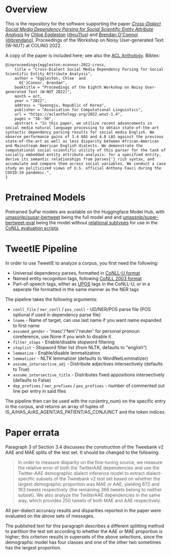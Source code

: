 # Overview

This is the repository for the software supporting the paper [*Cross-Dialect Social Media Dependency Parsing for Social Scientific Entity Attribute Analysis*](https://aclanthology.org/2022.wnut-1.4/) by [Chloe Eggleston](https://chloes.computer/) ([@nu11us](https://github.com/nu11us)) and [Brendan O'Connor](http://brenocon.com/) ([@brendano](https://github.com/brendano)), Proceedings of the Workshop on Noisy User-generated Text (W-NUT) at COLING 2022.


A copy of the paper is included here; see also the [ACL Anthology](https://aclanthology.org/2022.wnut-1.4/). Bibtex:

```
@inproceedings{eggleston-oconnor-2022-cross,
    title = "Cross-Dialect Social Media Dependency Parsing for Social Scientific Entity Attribute Analysis",
    author = "Eggleston, Chloe  and
      O{'}Connor, Brendan",
    booktitle = "Proceedings of the Eighth Workshop on Noisy User-generated Text (W-NUT 2022)",
    month = oct,
    year = "2022",
    address = "Gyeongju, Republic of Korea",
    publisher = "Association for Computational Linguistics",
    url = "https://aclanthology.org/2022.wnut-1.4",
    pages = "38--50",
    abstract = "In this paper, we utilize recent advancements in social media natural language processing to obtain state-of-the-art syntactic dependency parsing results for social media English. We observe performance gains of 3.4 UAS and 4.0 LAS against the previous state-of-the-art as well as less disparity between African-American and Mainstream American English dialects. We demonstrate the computational social scientific utility of this parser for the task of socially embedded entity attribute analysis: for a specified entity, derive its semantic relationships from parses{'} rich syntax, and accumulate and compare them across social variables. We conduct a case study on politicized views of U.S. official Anthony Fauci during the COVID-19 pandemic.",
}
```
# Pretrained Models

Pretrained SuPar models are available on the Huggingface Model Hub, with [umassnlp/supar-bertweet](https://huggingface.co/umassnlp/supar-bertweet) being the full model and and [umassnlp/super-bertweet-eval](https://huggingface.co/umassnlp/supar-bertweet-eval) being the model without [relational subtypes](https://universaldependencies.org/ext-dep-index.html) for use in the [CoNLL evaluation scripts](https://universaldependencies.org/conll18/evaluation.html).

# TweetIE Pipeline

In order to use TweetIE to analyze a corpus, you first need the following:
- Universal dependency parses, formatted in [CoNLL-U format](https://universaldependencies.org/format.html)
- Named entity recognition tags, following [CoNLL 2003 format](https://aclanthology.org/W03-0419/)
- Part-of-speech tags, either as [UPOS](https://universaldependencies.org/u/pos/index.html) tags in the CoNLL-U, or in a seperate file formatted in the same manner as the NER tags

The pipeline takes the following arguments:
- `conll_file` / `ner_conll` / `pos_conll` - UD/NER/POS parse file (POS optional if used in dependency parse file)
- `lname` - Name of target, can use last name if you want name expanded to first name
- `assumed_gender` - 'masc'/'fem'/'neuter' for personal pronoun coreference, use None if you wish to disable it
- `filter_stops` - Enable/disable stopword filtering
- `stoplist` - Stopword filter list (from NLTK, defaults to "english")
- `lemmatize` - Enable/disable lemmatization
- `lemmatizer` - NLTK lemmatizer (defaults to WordNetLemmatizer)
- `assume_intersective_adj` - Distribute adjectives intersectively (defaults to True)
- `assume_intersective_title` - Distributes fixed appositions intersectively (defaults to False)
- `dep_prefixes` / `ner_prefixes` / `pos_prefixes` - number of commented out line per entry in said files

The pipeline then can be used with the run(entry_num) on the specific entry in the corpus, and returns an array of tuples of IS_A/HAS_A/AS_AGENT/AS_PATIENT/AS_CONJUNCT and the token indices. 

# Paper errata

Paragraph 3 of Section 3.4 discusses the construction of the Tweebank v2 AAE and MAE splits of the test set.  It should be changed to the following:

> In order to measure disparity on the fine-tuning source, we measure the
> relative error of both the TwitterAAE dependencies and use the Twitter-AAE
> demographic dialect inference model to extract dialect-specific subsets of
> the Tweebank v2 test set based on whether the largest demographic proportion
> was MAE or AAE, yielding 672 and 163 tweets respectively (the remaining 366
> tweets belong to neither subset).  We also analyze the TwitterAAE
> dependencies in the same way, which provides 250 tweets of both MAE and AAE
> respectively.

All per-dialect accuracy results and disparities reported in the paper were evaluated on the above sets of messages.

The published text for this paragraph describes a different splitting method to partition the test set according to whether the AAE or MAE proportion is higher; this criterion results in supersets of the above selections, since the demographic model has four classes and one of the other two sometimes has the largest proportion.
